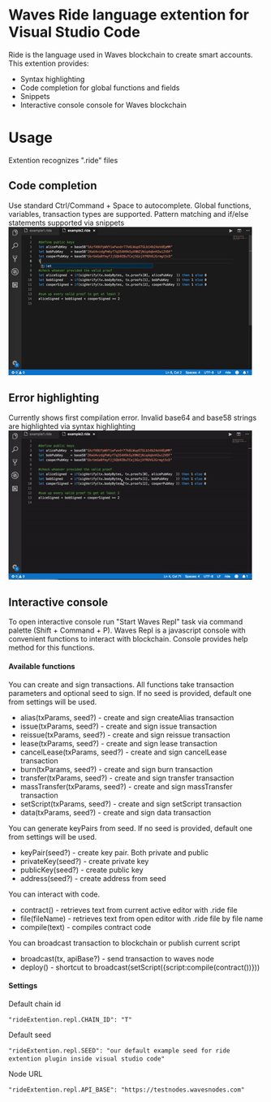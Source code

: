 # Waves Ride language extention for Visual Studio Code

Ride is the language used in Waves blockchain to create smart accounts. This extention provides:
* Syntax highlighting
* Code completion for global functions and fields
* Snippets
* Interactive console console for Waves blockchain

# Usage

Extention recognizes ".ride" files

## Code completion

Use standard Ctrl/Command + Space to autocomplete. Global functions, variables, transaction types are supported. Pattern
matching and if/else statements supported via snippets
![gif](assets/completion.gif "Error highlighting")
## Error highlighting

Currently shows first compilation error. Invalid base64 and base58 strings are highlighted via syntax highlighting
![gif](assets/error.gif "Error highlighting")
## Interactive console

To open interactive console run "Start Waves Repl" task via command palette (Shift + Command + P).
Waves Repl is a javascript console with convenient functions to interact with blockchain.
Console provides help method for this functions. 

#### Available functions

You can create and sign transactions. All functions take transaction parameters and optional seed to sign.
If no seed is provided, default one from settings will be used.

* alias(txParams, seed?) - create and sign createAlias transaction
* issue(txParams, seed?) - create and sign issue transaction
* reissue(txParams, seed?) - create and sign reissue transaction
* lease(txParams, seed?) - create and sign lease transaction
* cancelLease(txParams, seed?) - create and sign cancelLease transaction
* burn(txParams, seed?) - create and sign burn transaction
* transfer(txParams, seed?) - create and sign transfer transaction
* massTransfer(txParams, seed?) - create and sign massTransfer transaction
* setScript(txParams, seed?) - create and sign setScript transaction
* data(txParams, seed?) - create and sign data transaction

You can generate keyPairs from seed. If no seed is provided, default one from settings will be used.
* keyPair(seed?) - create key pair. Both private and public
* privateKey(seed?) - create private key
* publicKey(seed?) - create public key
* address(seed?) - create address from seed

You can interact with code.
* contract() - retrieves text from current active editor with .ride file
* file(fileName) - retrieves text from open editor with .ride file by file name
* compile(text) - compiles contract code

You can broadcast transaction to blockchain or publish current script
* broadcast(tx, apiBase?) - send transaction to waves node
* deploy() - shortcut to broadcast(setScript({script:compile(contract())}))

#### Settings
Default chain id
```
"rideExtention.repl.CHAIN_ID": "T"
```
Default seed
```
"rideExtention.repl.SEED": "our default example seed for ride extention plugin inside visual studio code"
```
Node URL
```
"rideExtention.repl.API_BASE": "https://testnodes.wavesnodes.com"
```